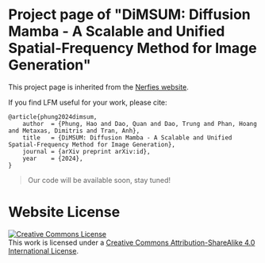 # Project page of "DiMSUM: Diffusion Mamba - A Scalable and Unified Spatial-Frequency Method for Image Generation"

This project page is inherited from the [Nerfies website](https://nerfies.github.io).

If you find LFM useful for your work, please cite:

```
@article{phung2024dimsum,
    author  = {Phung, Hao and Dao, Quan and Dao, Trung and Phan, Hoang and Metaxas, Dimitris and Tran, Anh},
    title   = {DiMSUM: Diffusion Mamba - A Scalable and Unified Spatial-Frequency Method for Image Generation},
    journal = {arXiv preprint arXiv:id},
    year    = {2024},
}
```

> Our code will be available soon, stay tuned!

# Website License

<a rel="license" href="http://creativecommons.org/licenses/by-sa/4.0/"><img alt="Creative Commons License" style="border-width:0" src="https://i.creativecommons.org/l/by-sa/4.0/88x31.png" /></a><br />This work is licensed under a <a rel="license" href="http://creativecommons.org/licenses/by-sa/4.0/">Creative Commons Attribution-ShareAlike 4.0 International License</a>.
